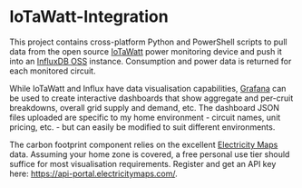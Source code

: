# IoTaWatt-Integration

This project contains cross-platform Python and PowerShell scripts to pull data from the open source [IoTaWatt](https://iotawatt.com/) power monitoring device and push it into an [InfluxDB OSS](https://www.influxdata.com/products/influxdb/) instance. Consumption and power data is returned for each monitored circuit.

While IoTaWatt and Influx have data visualisation capabilities, [Grafana](https://grafana.com/) can be used to create interactive dashboards that show aggregate and per-cruit breakdowns, overall grid supply and demand, etc. The dashboard JSON files uploaded are specific to my home environment - circuit names, unit pricing, etc. - but can easily be modified to suit different environments.

The carbon footprint component relies on the excellent [Electricity Maps](https://www.electricitymaps.com/) data. Assuming your home zone is covered, a free personal use tier should suffice for most visualisation requirements. Register and get an API key here: https://api-portal.electricitymaps.com/. 
